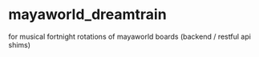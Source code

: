 # mayaworld_dreamtrain
for musical fortnight rotations of mayaworld boards (backend / restful api shims)
